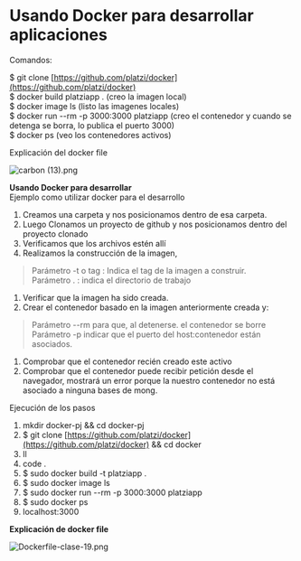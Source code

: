 # Usando Docker para desarrollar aplicaciones

Comandos:

$ git clone [https://github.com/platzi/docker](https://github.com/platzi/docker)  
$ docker build platziapp . (creo la imagen local)  
$ docker image ls (listo las imagenes locales)  
$ docker run --rm -p 3000:3000 platziapp (creo el contenedor y cuando se detenga se borra, lo publica el puerto 3000)  
$ docker ps (veo los contenedores activos)

Explicación del docker file

![carbon (13).png](https://static.platzi.com/media/user_upload/carbon%20%2813%29-61ed207f-53ce-4792-8c09-8fe7225679be.jpg)

**Usando Docker para desarrollar**  
Ejemplo como utilizar docker para el desarrollo

1.  Creamos una carpeta y nos posicionamos dentro de esa carpeta.
2.  Luego Clonamos un proyecto de github y nos posicionamos dentro del proyecto clonado
3.  Verificamos que los archivos estén allí
4.  Realizamos la construcción de la imagen,

> Parámetro -t o tag : Indica el tag de la imagen a construir.  
> Parámetro . : indica el directorio de trabajo

1.  Verificar que la imagen ha sido creada.
2.  Crear el contenedor basado en la imagen anteriormente creada y:

> Parámetro --rm para que, al detenerse. el contenedor se borre  
> Parámetro -p indicar que el puerto del host:contenedor están asociados.

1.  Comprobar que el contenedor recién creado este activo
2.  Comprobar que el contenedor puede recibir petición desde el navegador, mostrará un error porque la nuestro contenedor no está asociado a ninguna bases de mong.

Ejecución de los pasos

1.  mkdir docker-pj && cd docker-pj
2.  $ git clone [https://github.com/platzi/docker](https://github.com/platzi/docker) && cd docker
3.  ll
4.  code .
5.  $ sudo docker build -t platziapp .
6.  $ sudo docker image ls
7.  $ sudo docker run --rm -p 3000:3000 platziapp
8.  $ sudo docker ps
9.  localhost:3000

**Explicación de docker file**  

![Dockerfile-clase-19.png](https://static.platzi.com/media/user_upload/Dockerfile-clase-19-4abc3fc7-e088-45d5-9f52-05c2b6df5e60.jpg)